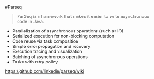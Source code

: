 #Parseq
> ParSeq is a framework that makes it easier to write asynchronous code in Java.

* Parallelization of asynchronous operations (such as IO)
* Serialized execution for non-blocking computation
* Code reuse via task composition
* Simple error propagation and recovery
* Execution tracing and visualization
* Batching of asynchronous operations
* Tasks with retry policy

https://github.com/linkedin/parseq/wiki